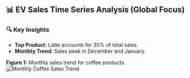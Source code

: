 ## 📊 EV Sales Time Series Analysis (Global Focus)

### 🔍 Key Insights
- **Top Product**: Latte accounts for 35% of total sales.
- **Monthly Trend**: Sales peak in December and January.

**Figure 1:** Monthly sales trend for coffee products.  
![Monthly Coffee Sales Trend](images/coffee_trends.png)
